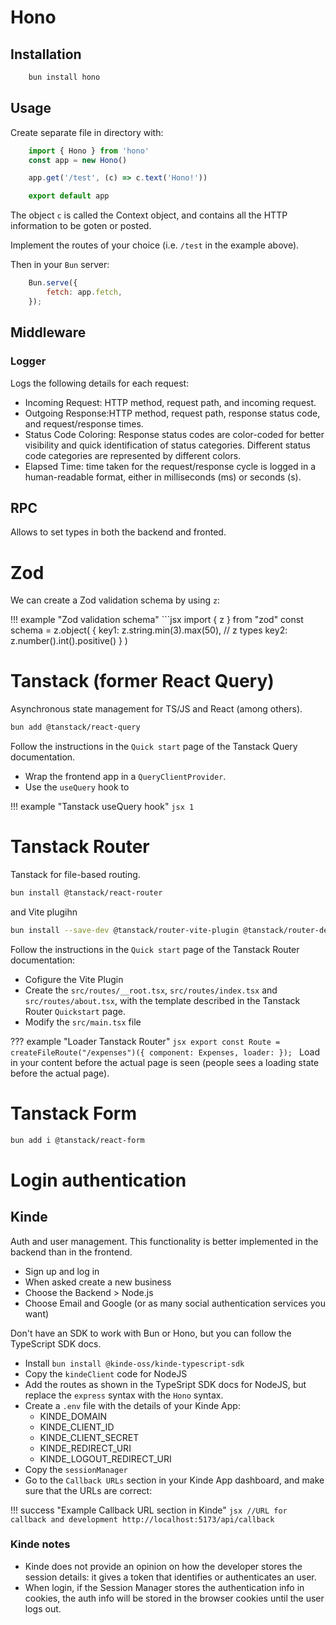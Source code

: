 # Hono

## Installation

```sh
    bun install hono
```

## Usage

Create separate file in directory with:

```js
    import { Hono } from 'hono'
    const app = new Hono()

    app.get('/test', (c) => c.text('Hono!'))

    export default app
```

The object `c` is called the Context object, and contains all the HTTP information to be goten or posted.


Implement the routes of your choice (i.e. `/test` in the example above).

Then in your `Bun` server:
```js
    Bun.serve({
        fetch: app.fetch,
    });
```

## Middleware

### Logger
Logs the following details for each request:

* Incoming Request: HTTP method, request path, and incoming request.
* Outgoing Response:HTTP method, request path, response status code, and request/response times.
* Status Code Coloring: Response status codes are color-coded for better visibility and quick identification of status categories. Different status code categories are represented by different colors.
* Elapsed Time: time taken for the request/response cycle is logged in a human-readable format, either in milliseconds (ms) or seconds (s).

## RPC

Allows to set types in both the backend and fronted.

# Zod 

We can create a Zod validation schema by using `z`:

!!! example "Zod validation schema"
    ```jsx
    import { z } from "zod"
    const schema = z.object(
        {
            key1: z.string.min(3).max(50), // z types
            key2: z.number().int().positive()
        }
    )


# Tanstack (former React Query)

Asynchronous state management for TS/JS and React (among others). 

```sh
bun add @tanstack/react-query
```

Follow the instructions in the `Quick start` page of the Tanstack Query documentation.

* Wrap the frontend app in a `QueryClientProvider`.
* Use the `useQuery` hook to 

!!! example "Tanstack useQuery hook"
    ```jsx
    1
    ```

# Tanstack Router

Tanstack for file-based routing.

```sh
bun install @tanstack/react-router
```

and Vite plugihn

```sh
bun install --save-dev @tanstack/router-vite-plugin @tanstack/router-devtools
```

Follow the instructions in the `Quick start` page of the Tanstack Router documentation:

* Cofigure the Vite Plugin
* Create the `src/routes/__root.tsx`, `src/routes/index.tsx` and `src/routes/about.tsx`, with the template described in the Tanstack Router `Quickstart` page.
* Modify the `src/main.tsx` file

??? example "Loader Tanstack Router"
    ```jsx
    export const Route = createFileRoute("/expenses")({
        component: Expenses,
        loader:
    });
    ```
Load in your content before the actual page is seen (people sees a loading state before the actual page).

# Tanstack Form

```sh
bun add i @tanstack/react-form
```
# Login authentication

## Kinde 

Auth and user management. This functionality is better implemented in the backend than in the frontend.

* Sign up and log in
* When asked create a new business
* Choose the Backend > Node.js 
* Choose Email and Google (or as many social authentication services you want)

Don't have an SDK to work with Bun or Hono, but you can follow the TypeScript SDK docs.

* Install `bun install @kinde-oss/kinde-typescript-sdk`
* Copy the `kindeClient` code for NodeJS
* Add the routes as shown in the TypeSript SDK docs for NodeJS, but replace the `express` syntax with the `Hono` syntax.
* Create a `.env` file with the details of your Kinde App:
    * KINDE_DOMAIN
    * KINDE_CLIENT_ID
    * KINDE_CLIENT_SECRET
    * KINDE_REDIRECT_URI
    * KINDE_LOGOUT_REDIRECT_URI
* Copy the `sessionManager`
* Go to the `Callback URLs` section in your Kinde App dashboard, and make sure that the URLs are correct:

!!! success "Example Callback URL section in Kinde"
    ```jsx
    //URL for callback and development
    http://localhost:5173/api/callback
    ```

### Kinde notes

* Kinde does not provide an opinion on how the developer stores the session details: it gives a token that identifies or authenticates an user.
* When login, if the Session Manager stores the authentication info in cookies, the auth info will be stored in the browser cookies until the user logs out.